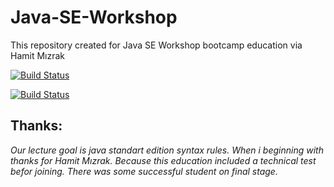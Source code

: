 # Java-SE-Workshop
This repository created for Java SE Workshop bootcamp education via Hamit Mızrak

 [![Build Status](https://www.techcareer.net/assets/images/common/techcareer-logo.svg)](https://www.techcareer.net/bootcamp/java-se-workshop) 

 [![Build Status](https://static.licdn.com/aero-v1/sc/h/aahlc8ivbnmk0t3eyz8as5gvr)](https://www.linkedin.com/in/furkan-tokgoz/)



## Thanks:
*Our lecture goal is java standart edition syntax rules. When i beginning with thanks for Hamit Mızrak. Because this education included a technical test befor joining. There was some successful student on final stage.*

